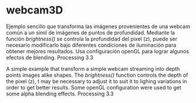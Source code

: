 # webcam3D

Ejemplo sencillo que transforma las imágenes provenientes de una webcam común a un símil de imágenes de puntos de profundidad.
Mediante la función *brightness()* se controla la profundidad del pixel (z), puede ser necesario modificarlo bajo diferentes condiciones de iluminación
para obtener mejores resultados.
Usa configuración openGL para lograr algunos efectos de blending.
Processing 3.3

A simple example that transform a simple webcam streaming into depth points images alike shapes.
The *brightness()* function controls the depth of the pixel (z), t may be necessary to adjust it to suit it to lighing variations in order to get better results.
Some openGL configuration were used to get some alpha blending effects.
Processing 3.3

